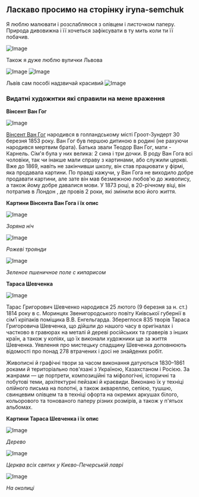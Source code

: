 ## Ласкаво просимо на сторінку iryna-semchuk

Я люблю малювати і розслабляюся з олівцем і листочком паперу. Природа дивовижна і її хочеться зафіксувати в ту мить коли ти її побачив.

![Image](https://github.com/irynaa-semchuk/iryna-semchuk.github.io/blob/master/nature.jpg)

Також я дуже люблю вулички Львова

![Image](https://github.com/irynaa-semchuk/iryna-semchuk.github.io/blob/master/street.JPG)
![Image](https://github.com/irynaa-semchuk/iryna-semchuk.github.io/blob/master/street1.jpg)

Львів сам пособі надзвичай красивий
![Image](https://github.com/irynaa-semchuk/iryna-semchuk.github.io/blob/master/opera.jpg)

### Видатні художнтки які справили на мене враження

__Вінсент Ван Гог__

![Image](https://github.com/irynaa-semchuk/iryna-semchuk.github.io/blob/master/van-gog-mini.jpg)

[Вінсент Ван Гог](https://ru.wikipedia.org/wiki/%D0%92%D0%B0%D0%BD_%D0%93%D0%BE%D0%B3,_%D0%92%D0%B8%D0%BD%D1%81%D0%B5%D0%BD%D1%82) народився в голландському місті Гроот-Зундерт 30 березня 1853 року. Ван Гог був першою дитиною в родині (не рахуючи народився мертвим брата). Батька звали Теодор Ван Гог, мати - Карнель. Сім'я була у них велика: 2 сина і три дочки. В роду Ван Гога всі чоловіки, так чи інакше мали справу з картинами, або служили церкві. Вже до 1869, навіть не закінчивши школу, він став працювати у фірмі, яка продавала картини. По правді кажучи, у Ван Гога не виходило добре продавати картини, але зате він мав безмежною любов'ю до живопису, а також йому добре давалися мови. У 1873 році, в 20-річному віці, він потрапив в Лондон , де провів 2 роки, які змінили всю його життя.

**Картини Вінсента Ван Гога і їх опис**


![Image](https://github.com/irynaa-semchuk/iryna-semchuk.github.io/blob/master/night.jpg)

*Зоряна ніч*

![Image](https://github.com/irynaa-semchuk/iryna-semchuk.github.io/blob/master/rose.jpg)

*Рожеві троянди*

![Image](https://github.com/irynaa-semchuk/iryna-semchuk.github.io/blob/master/pole.jpg)

*Зеленое пшеничное поле с кипарисом*

__Тараса Шевченка__

![Image](https://github.com/irynaa-semchuk/iryna-semchuk.github.io/blob/master/Taras_Shevchenko.png)

Тарас Григорович Шевченко народився 25 лютого (9 березня за н. ст.) 1814 року в с. Моринцях Звенигородського повіту Киівської губернії в сім’ї кріпаків поміщика В.В. Енгельгарда.
Збереглося 835 творів Тараса Григоровича Шевченка, що дійшли до нашого часу в оригіналах і частково в гравюрах на металі й дереві російських та граверів з інших країн, а також у копіях, що їх виконали художники ще за життя Шевченка. Уявлення про мистецьку спадщину Шевченка доповнюють відомості про понад 278 втрачених і досі не знайдених робіт.

Живописні й графічні твори за часом виконання датуються 1830–1861 роками й територіально пов'язані з Україною, Казахстаном і Росією. За жанрами — це портрети, композиційні та міфологічні, історичні та побутові теми, архітектурні пейзажі й краєвиди. Виконано їх у техніці олійного письма на полотні, а також аквареллю, сепією, тушшю, свинцевим олівцем та в техніці офорта на окремих аркушах білого, кольорового та тонованого паперу різних розмірів, а також у п'ятьох альбомах.

**Картини Тараса Шевченка і їх опис**

![Image](https://github.com/irynaa-semchuk/iryna-semchuk.github.io/blob/master/tree.jpg)

*Дерево*

![Image](https://github.com/irynaa-semchuk/iryna-semchuk.github.io/blob/master/lavra.jpg)

*Церква всіх святих у Києво-Печерській лаврі*

![Image](https://github.com/irynaa-semchuk/iryna-semchuk.github.io/blob/master/Okol.jpg)

*На околиці*
